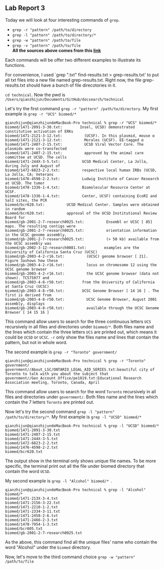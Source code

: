 ## Lab Report 3  ##
  
Today we will look at four interesting commands of `grep`.  
* `grep -r "pattern" /path/to/directory`
* `grep -l "pattern" /path/to/directory/*`
* `grep -w "pattern" /path/to/file`
* `grep -v "pattern" /path/to/file`  
**All the sources above comes from this [link](https://chat.openai.com/)**
  
Each commands will be offer two different examples to illustrate its functions.  
  
For convenience, I used `grep ".txt" find-results.txt > grep-results.txt' to put all txt files into a new file named grep-results.txt. Right now, the file grep-results.txt should have a bunch of file direcotories in it.  
  
`cd technical`. Now the pwd is `/Users/qianzhijun/Documents/GitHub/docsearch/technical`

Let's try the first command `grep -r "pattern" /path/to/directory`. My first example is `grep -r "UCS" biomed/*` 
```
qianzhijun@qianzhijundeMacBook-Pro technical % grep -r "UCS" biomed/*
biomed/1471-2091-3-30.txt:        Insel, UCSD) demonstrated constitutive activation of ERKs
biomed/1471-2121-3-12.txt:          (UCSF). In this plasmid, mouse α 
biomed/1471-2121-3-12.txt:          Morales (UCSF). EE-tagged α 
biomed/1471-2407-2-15.txt:          UCSD Viral Vector Core. The plasmids were co-transfected
biomed/1471-2407-2-15.txt:          approved by the animal care committee at UCSD. The cells
biomed/1471-244X-3-5.txt:          UCSD Medical Center, La Jolla, during July and August of
biomed/1472-6823-2-2.txt:          respective local human IRBs (UCSD, La Jolla, CA; Veterans
biomed/1476-4598-2-2.txt:          Ludwig Institute of Cancer Research at UCSD. The tumor
biomed/1478-1336-1-4.txt:          Biomolecular Resource Center at UCSF.
biomed/1478-1336-1-4.txt:          Center, UCSF) containing EcoRI and SalI sites, the PCR
biomed/bcr620.txt:          UCSD Medical Center. Samples were obtained in random
biomed/bcr620.txt:          approval of the UCSD Institutional Review Board for
biomed/gb-2001-2-7-research0025.txt:          Ensembl or UCSC [ 85] maps. The resulting contigs were
biomed/gb-2001-2-7-research0025.txt:          orientation information in the UCSC genome assembly,
biomed/gb-2001-2-7-research0025.txt:          (> 50 kb) available from the UCSC assembly was
biomed/gb-2002-3-12-research0081.txt:        examples are the University of California Santa Cruz (UCSC)
biomed/gb-2003-4-2-r16.txt:          (UCSC) genome browser [ 21]. Figure 3ashows how these
biomed/gb-2003-4-2-r16.txt:          locus on chromosome 12 using the UCSC genome browser
biomed/gb-2003-4-2-r16.txt:          the UCSC genome browser (data not shown). TC575977 and
biomed/gb-2003-4-8-r50.txt:        from the University of California at Santa Cruz (UCSC)
biomed/gb-2003-4-8-r50.txt:        UCSC Genome Browser [ 14 16 ] . The first is derived from
biomed/gb-2003-4-8-r50.txt:          UCSC Genome Browser, August 2001 assembly, displays
biomed/gb-2003-4-8-r50.txt:          available through the UCSC Genome Browser [ 14 15 16 ]
```
This command allow users to search for the three continuous letters `UCS` recursively in all files and directories under `biomed/*`. Both files name and the lines which contain the three letters `UCS` are printed out, which means it could be `UCSD` or `UCSC`. `-r` only show the files name and lines that contain the pattern, but not in whole word.

The second example is `grep -r "Toronto" government/`
```
qianzhijun@qianzhijundeMacBook-Pro technical % grep -r "Toronto" government/
government//About_LSC/ONTARIO_LEGAL_AID_SERIES.txt:beautiful city of Toronto to talk with you about the subject that
government//Gen_Account_Office/pe1019.txt:Educational Research Association meeting, Toronto, Canada, April
```
This command allow users to search for the word `Toronto` recursively in all files and directories under `government/`. Both files name and the lines which contain the 7 letters `Toronto` are printed out.
  
Now let's try the second command `grep -l "pattern" /path/to/directory/*`. My first example is `grep -l "UCSD" biomed/*`
```
qianzhijun@qianzhijundeMacBook-Pro technical % grep -l "UCSD" biomed/*
biomed/1471-2091-3-30.txt
biomed/1471-2407-2-15.txt
biomed/1471-244X-3-5.txt
biomed/1472-6823-2-2.txt
biomed/1476-4598-2-2.txt
biomed/bcr620.txt
```
The output show in the terminal only shows unique file names. To be more specific, the terminal print out all the file under biomed directory that contain the word `UCSD`.  

My second example is `grep -l "Alcohol" biomed/* `.
```
qianzhijun@qianzhijundeMacBook-Pro technical % grep -l "Alcohol" biomed/*                                                                            
biomed/1471-213X-3-4.txt
biomed/1471-2156-3-22.txt
biomed/1471-2210-1-2.txt
biomed/1471-2334-3-11.txt
biomed/1471-2458-2-6.txt
biomed/1471-2466-2-3.txt
biomed/1478-7954-1-3.txt
biomed/bcr605.txt
biomed/gb-2001-2-7-research0025.txt
```
As the above, this command find all the unique files' name who contain the word "Alcohol" under the `biomed` directory.  
  
Now, let's move to the third command choice `grep -w "pattern" /path/to/file`
